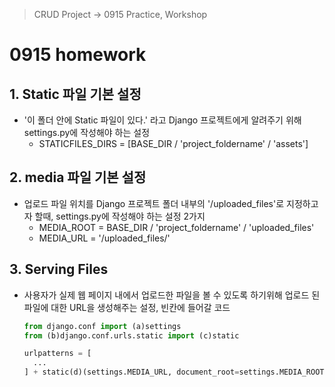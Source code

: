 > CRUD Project -> 0915 Practice, Workshop

# 0915 homework

## 1. Static 파일 기본 설정

- '이 폴더 안에 Static 파일이 있다.' 라고 Django 프로젝트에게 알려주기 위해 settings.py에 작성해야 하는 설정
  - STATICFILES_DIRS = [BASE_DIR / 'project_foldername' / 'assets']



## 2. media 파일 기본 설정

- 업로드 파일 위치를 Django 프로젝트 폴더 내부의 '/uploaded_files'로 지정하고자 할때, settings.py에 작성해야 하는 설정 2가지
  - MEDIA_ROOT = BASE_DIR / 'project_foldername' / 'uploaded_files'
  - MEDIA_URL = '/uploaded_files/'



## 3. Serving Files

- 사용자가 실제 웹 페이지 내에서 업로드한 파일을 볼 수 있도록 하기위해 업로드 된 파일에 대한 URL을 생성해주는 설정, 빈칸에 들어갈 코드

  ```python
  from django.conf import (a)settings
  from (b)django.conf.urls.static import (c)static
  
  urlpatterns = [
    ...
  ] + static(d)(settings.MEDIA_URL, document_root=settings.MEDIA_ROOT)
  ```